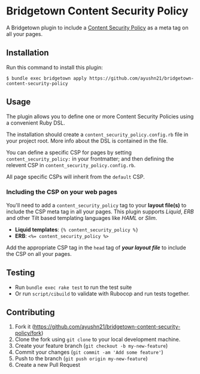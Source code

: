 # Bridgetown Content Security Policy

A Bridgetown plugin to include a [Content Security Policy](https://developer.mozilla.org/en-US/docs/Web/HTTP/Headers/Content-Security-Policy) as a meta tag on all your pages.

## Installation

Run this command to install this plugin:

```shell
$ bundle exec bridgetown apply https://github.com/ayushn21/bridgetown-content-security-policy
```

## Usage

The plugin allows you to define one or more Content Security Policies using a convenient Ruby DSL.

The installation should create a `content_security_policy.config.rb` file in your project root. More info about the DSL is contained in the file.

You can define a specific CSP for pages by setting `content_security_policy:` in your frontmatter; and then defining the relevent CSP in `content_security_policy.config.rb`.

All page specific CSPs will inherit from the `default` CSP.

### Including the CSP on your web pages

You'll need to add a `content_security_policy` tag to your **layout file(s)** to include the CSP meta tag in all your pages. This plugin supports *Liquid*, *ERB* and other Tilt based templating languages like *HAML* or *Slim*.

- **Liquid templates**: `{% content_security_policy %}`
- **ERB**: `<%= content_security_policy %>`

Add the appropriate CSP tag in the `head` tag of **_your layout file_** to include the CSP on all your pages.


## Testing

* Run `bundle exec rake test` to run the test suite
* Or run `script/cibuild` to validate with Rubocop and run tests together.

## Contributing

1. Fork it (https://github.com/ayushn21/bridgetown-content-security-policy/fork)
2. Clone the fork using `git clone` to your local development machine.
3. Create your feature branch (`git checkout -b my-new-feature`)
4. Commit your changes (`git commit -am 'Add some feature'`)
5. Push to the branch (`git push origin my-new-feature`)
6. Create a new Pull Request
